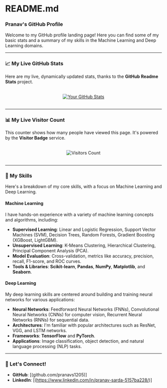# README.md

### Pranav's GitHub Profile

Welcome to my GitHub profile landing page! Here you can find some of my basic stats and a summary of my skills in the Machine Learning and Deep Learning domains.

---

### 📈 My Live GitHub Stats

Here are my live, dynamically updated stats, thanks to the **GitHub Readme Stats** project.

<br>
<center>
  <a href="https://github.com/pranavs1205">
    <img src="https://github-readme-stats.vercel.app/api?username=pranavs1205&show_icons=true&theme=vue-dark&hide_border=true&count_private=true" alt="Your GitHub Stats" />
  </a>
</center>
<br>

---

### 📊 My Live Visitor Count

This counter shows how many people have viewed this page. It's powered by the **Visitor Badge** service.

<br>
<center>
  <img src="https://visitor-badge.glitch.me/badge?page_id=pranavs1205" alt="Visitors Count" />
</center>
<br>

---

### 🧠 My Skills

Here's a breakdown of my core skills, with a focus on Machine Learning and Deep Learning.

#### Machine Learning

I have hands-on experience with a variety of machine learning concepts and algorithms, including:

- **Supervised Learning**: Linear and Logistic Regression, Support Vector Machines (SVM), Decision Trees, Random Forests, Gradient Boosting (XGBoost, LightGBM).
- **Unsupervised Learning**: K-Means Clustering, Hierarchical Clustering, Principal Component Analysis (PCA).
- **Model Evaluation**: Cross-validation, metrics like accuracy, precision, recall, F1-score, and ROC curves.
- **Tools & Libraries**: **Scikit-learn**, **Pandas**, **NumPy**, **Matplotlib**, and **Seaborn**.

#### Deep Learning

My deep learning skills are centered around building and training neural networks for various applications:

- **Neural Networks**: Feedforward Neural Networks (FNNs), Convolutional Neural Networks (CNNs) for computer vision, Recurrent Neural Networks (RNNs) for sequential data.
- **Architectures**: I'm familiar with popular architectures such as ResNet, VGG, and LSTM networks.
- **Frameworks**: **TensorFlow** and **PyTorch**.
- **Applications**: Image classification, object detection, and natural language processing (NLP) tasks.

---

### 🔗 Let's Connect!

- **GitHub**: [(github.com/pranavs1205)]
- **LinkedIn**: [(https://www.linkedin.com/in/pranav-sarda-5157ba228/)]



